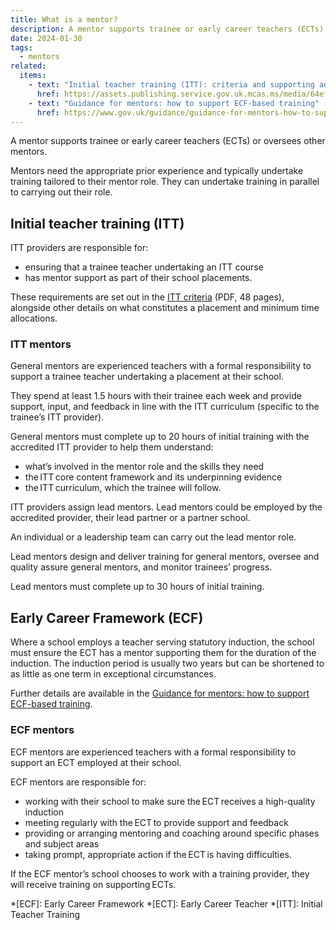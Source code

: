 ```yaml
---
title: What is a mentor?
description: A mentor supports trainee or early career teachers (ECTs) or oversees other mentors
date: 2024-01-30
tags:
  - mentors
related:
  items:
    - text: "Initial teacher training (ITT): criteria and supporting advice"
      href: https://assets.publishing.service.gov.uk.mcas.ms/media/64ef61b813ae15000d6e30c1/Initial_teacher_training_criteria_and_supporting_advice_2024_to_2025.pdf?McasCtx=4&McasTsid=20892
    - text: "Guidance for mentors: how to support ECF-based training"
      href: https://www.gov.uk/guidance/guidance-for-mentors-how-to-support-ecf-based-training
---
```


A mentor supports trainee or early career teachers (ECTs) or oversees other mentors.

Mentors need the appropriate prior experience and typically undertake training tailored to their mentor role. They can undertake training in parallel to carrying out their role.

## Initial teacher training (ITT)

ITT providers are responsible for:

- ensuring that a trainee teacher undertaking an ITT course
- has mentor support as part of their school placements.

These requirements are set out in the [ITT criteria](https://assets.publishing.service.gov.uk/media/64ef61b813ae15000d6e30c1/Initial_teacher_training_criteria_and_supporting_advice_2024_to_2025.pdf) (PDF, 48 pages), alongside other details on what constitutes a placement and minimum time allocations.

### ITT mentors

General mentors are experienced teachers with a formal responsibility to support a trainee teacher undertaking a placement at their school.

They spend at least 1.5 hours with their trainee each week and provide support, input, and feedback in line with the ITT curriculum (specific to the trainee’s ITT provider).

General mentors must complete up to 20 hours of initial training with the accredited ITT provider to help them understand:

- what’s involved in the mentor role and the skills they need
- the ITT core content framework and its underpinning evidence
- the ITT curriculum, which the trainee will follow.

ITT providers assign lead mentors. Lead mentors could be employed by the accredited provider, their lead partner or a partner school.

An individual or a leadership team can carry out the lead mentor role.

Lead mentors design and deliver training for general mentors, oversee and quality assure general mentors, and monitor trainees’ progress.

Lead mentors must complete up to 30 hours of initial training.

## Early Career Framework (ECF)

Where a school employs a teacher serving statutory induction, the school must ensure the ECT has a mentor supporting them for the duration of the induction. The induction period is usually two years but can be shortened to as little as one term in exceptional circumstances.

Further details are available in the [Guidance for mentors: how to support ECF-based training](https://www.gov.uk/guidance/guidance-for-mentors-how-to-support-ecf-based-training).

### ECF mentors

ECF mentors are experienced teachers with a formal responsibility to support an ECT employed at their school.

ECF mentors are responsible for:

- working with their school to make sure the ECT receives a high-quality induction
- meeting regularly with the ECT to provide support and feedback
- providing or arranging mentoring and coaching around specific phases and subject areas
- taking prompt, appropriate action if the ECT is having difficulties.

If the ECF mentor’s school chooses to work with a training provider, they will receive training on supporting ECTs.

*[ECF]: Early Career Framework
*[ECT]: Early Career Teacher
*[ITT]: Initial Teacher Training
